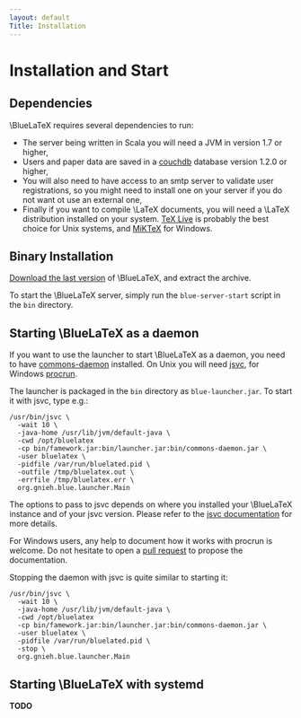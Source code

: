 ```yaml
---
layout: default
Title: Installation
---
```


Installation and Start
======================

Dependencies
------------

\BlueLaTeX requires several dependencies to run:

 - The server being written in Scala you will need a JVM in version 1.7 or higher,
 - Users and paper data are saved in a [couchdb](http://couchdb.apache.org) database version 1.2.0 or higher,
 - You will also need to have access to an smtp server to validate user registrations, so you might need to install one on your server if you do not want ot use an external one,
 - Finally if you want to compile \LaTeX documents, you will need a \LaTeX distribution installed on your system. [TeX Live](https://www.tug.org/texlive/) is probably the best choice for Unix systems, and [MiKTeX](http://miktex.org/) for Windows.

Binary Installation
-------------------

[Download the last version](/download/) of \BlueLaTeX, and extract the archive.

To start the \BlueLaTeX server, simply run the `blue-server-start` script in the `bin` directory.

Starting \BlueLaTeX as a daemon
-------------------------------

If you want to use the launcher to start \BlueLaTeX as a daemon, you need to have [commons-daemon](http://commons.apache.org/proper/commons-daemon/) installed.
On Unix you will need [jsvc](http://commons.apache.org/proper/commons-daemon/jsvc.html), for Windows [procrun](http://commons.apache.org/proper/commons-daemon/procrun.html).

The launcher is packaged in the `bin` directory as `blue-launcher.jar`.
To start it with jsvc, type e.g.:

```shell
/usr/bin/jsvc \
  -wait 10 \
  -java-home /usr/lib/jvm/default-java \
  -cwd /opt/bluelatex
  -cp bin/famework.jar:bin/launcher.jar:bin/commons-daemon.jar \
  -user bluelatex \
  -pidfile /var/run/bluelated.pid \
  -outfile /tmp/bluelatex.out \
  -errfile /tmp/bluelatex.err \
  org.gnieh.blue.launcher.Main
```

The options to pass to jsvc depends on where you installed your \BlueLaTeX instance and of your jsvc version.
Please refer to the [jsvc documentation](http://commons.apache.org/proper/commons-daemon/jsvc.html) for more details.

For Windows users, any help to document how it works with procrun is welcome. Do not hesitate to open a [pull request](https://github.com/gnieh/bluelatex-website/compare/) to propose the documentation.

Stopping the daemon with jsvc is quite similar to starting it:

```shell
/usr/bin/jsvc \
  -wait 10 \
  -java-home /usr/lib/jvm/default-java \
  -cwd /opt/bluelatex
  -cp bin/famework.jar:bin/launcher.jar:bin/commons-daemon.jar \
  -user bluelatex \
  -pidfile /var/run/bluelated.pid \
  -stop \
  org.gnieh.blue.launcher.Main
```

Starting \BlueLaTeX with systemd
--------------------------------

**TODO**
